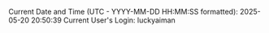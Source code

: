 Current Date and Time (UTC - YYYY-MM-DD HH:MM:SS formatted): 2025-05-20 20:50:39
Current User's Login: luckyaiman
